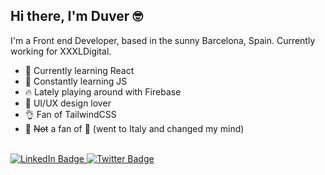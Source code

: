## Hi there, I'm Duver 🤓

I'm a Front end Developer, based in the sunny Barcelona, Spain. Currently working for XXXLDigital.

- 🌱 Currently learning React
- 🌱 Constantly learning JS
- 🔥 Lately playing around with Firebase
- 💟 UI/UX design lover
- 👌 Fan of TailwindCSS
- 🤷 ~~Not~~ a fan of 🍝 (went to Italy and changed my mind)

<br />

<div id="badges">
  <a href="[your-linkedin-URL](https://www.linkedin.com/in/duverj/)">
    <img src="https://img.shields.io/badge/LinkedIn-blue?style=for-the-badge&logo=linkedin&logoColor=white" alt="LinkedIn Badge"/>
  </a>
  <a href="[your-twitter-UR](https://twitter.com/duverj)">
    <img src="https://img.shields.io/badge/Twitter-blue?style=for-the-badge&logo=twitter&logoColor=white" alt="Twitter Badge"/>
  </a>
</div>
